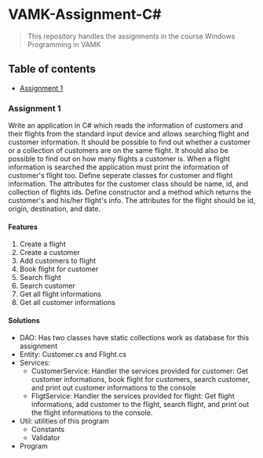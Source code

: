 # VAMK-Assignment-C#
> This repository handles the assignments in the course Windows Programming in VAMK
## Table of contents
* [Assignment 1](#Assignment-1)

### Assignment 1 
Write an application in C# which reads the information of customers and their flights from the standard input device and allows searching flight and customer information. It should be possible to find out whether a customer or a collection of customers are on the same flight. It should also be possible to find out on how many flights a customer is. When a flight information is searched the application must print the information of customer's flight too. Define seperate classes for customer and flight information. The attributes for the customer class should be name, id, and collection of flights ids. Define constructor and a method which returns the customer's and his/her flight's info. The attributes for the flight should be id, origin, destination, and date.
    
#### Features

1. Create a flight
2. Create a customer
3. Add customers to flight
4. Book flight for customer
5. Search flight
6. Search customer
7. Get all flight informations
8. Get all customer informations

#### Solutions
* DAO: Has two classes have static collections work as database for this assignment
* Entity: Customer.cs and Flight.cs
* Services: 
	- CustomerService: Handler the services provided for customer: Get customer informations, book flight for customers, search customer, and print out customer informations to the console
   	- FligtService: Handler the services provided for flight: Get flight informations, add customer to the flight, search flight, and print out the flight informations to the console.
* Util: utilities of this program
   	- Constants
   	- Validator
* Program
